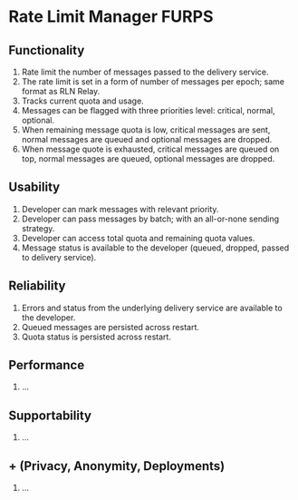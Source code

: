 # Rate Limit Manager FURPS

## Functionality

1. Rate limit the number of messages passed to the delivery service.
2. The rate limit is set in a form of number of messages per epoch; same format as RLN Relay.
3. Tracks current quota and usage.
4. Messages can be flagged with three priorities level: critical, normal, optional.
5. When remaining message quota is low, critical messages are sent, normal messages are queued and optional messages are dropped.
6. When message quote is exhausted, critical messages are queued on top, normal messages are queued, optional messages are dropped.

## Usability

1. Developer can mark messages with relevant priority.
2. Developer can pass messages by batch; with an all-or-none sending strategy.
3. Developer can access total quota and remaining quota values.
4. Message status is available to the developer (queued, dropped, passed to delivery service).

## Reliability

1. Errors and status from the underlying delivery service are available to the developer.
2. Queued messages are persisted across restart.
3. Quota status is persisted across restart.

## Performance

1. ...

## Supportability

1. ...

## + (Privacy, Anonymity, Deployments)

1. ...